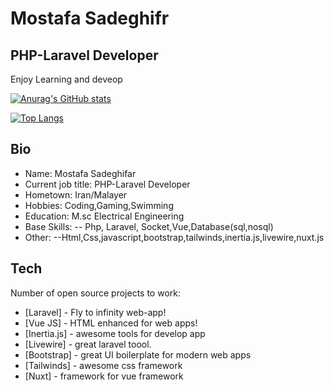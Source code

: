 # Mostafa Sadeghifr

## PHP-Laravel Developer

Enjoy Learning and deveop

[![Anurag's GitHub stats](https://github-readme-stats.vercel.app/api?username=MostafaSadeghifar&hide=stars,prs&show_icons=true&theme=radical&layout=compact)](https://github.com/anuraghazra/github-readme-stats)


[![Top Langs](https://github-readme-stats.vercel.app/api/top-langs/?username=mostafasadeghifar&theme=radical)](https://github.com/anuraghazra/github-readme-stats)

## Bio

- Name: Mostafa Sadeghifar
- Current job title: PHP-Laravel Developer
- Hometown: Iran/Malayer
- Hobbies: Coding,Gaming,Swimming
- Education: M.sc Electrical Engineering
-  Base Skills: 
--  Php, Laravel, Socket,Vue,Database(sql,nosql)
- Other: 
--Html,Css,javascript,bootstrap,tailwinds,inertia.js,livewire,nuxt.js

## Tech

Number of open source projects to work:
- [Laravel] - Fly to infinity web-app!
- [Vue JS] - HTML enhanced for web apps!
- [Inertia.js] - awesome tools for develop app
- [Livewire] - great laravel toool.
- [Bootstrap] - great UI boilerplate for modern web apps
- [Tailwinds] - awesome css framework
- [Nuxt] - framework for vue framework


